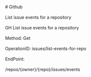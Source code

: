 <br>#     Github</br>
<br>List issue events for a repository</br>
<br>GH List issue events for a repository</br>
<br>Method: Get</br>
<br>OperationID: issues/list-events-for-repo</br>
<br>EndPoint:</br>
<br>/repos/{owner}/{repo}/issues/events</br>
